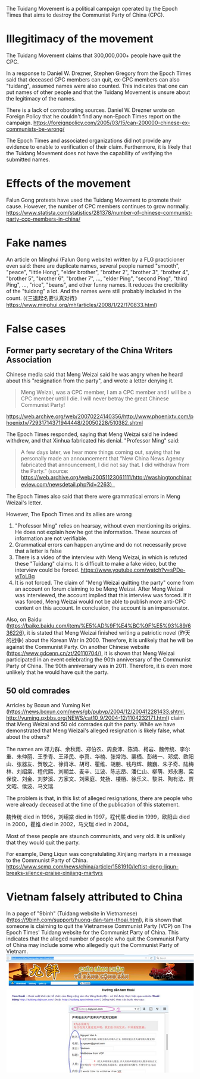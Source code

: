 The Tuidang Movement is a political campaign operated by the Epoch Times that aims to destroy the Communist Party of China (CPC).

# Illegitimacy of the movement
The Tuidang Movement claims that 300,000,000+ people have quit the CPC.

In a response to Daniel W. Drezner, Stephen Gregory from the Epoch Times said that deceased CPC members can quit, ex-CPC members can also "tuidang", assumed names were also counted. This indicates that one can put names of other people and that the Tuidang Movement is unsure about the legitimacy of the names. 

There is a lack of corroborating sources. Daniel W. Drezner wrote on Foreign Policy that he couldn't find any non-Epoch Times report on the campaign. https://foreignpolicy.com/2005/03/15/can-200000-chinese-ex-communists-be-wrong/

The Epoch Times and associated organizations did not provide any evidence to enable to verification of their claim. Furthermore, it is likely that the Tuidang Movement does not have the capability of verifying the submitted names.

# Effects of the movement
Falun Gong protests have used the Tuidang Movement to promote their cause. However, the number of CPC members continues to grow normally.
https://www.statista.com/statistics/281378/number-of-chinese-communist-party-ccp-members-in-china/

# Fake names
An article on Minghui (Falun Gong website) written by a FLG practicioner even said: there are duplicate names, several people named "smooth", "peace", "little Hong", "elder brother", "brother 2", "brother 3", "brother 4", "brother 5", "brother 6", "brother 7", ..., "elder Ping", "second Ping", "third Ping", ..., "rice", "beans", and other funny names. It reduces the credibility of the "tuidang" a lot. And the names were still probably included in the count. (《三退起名要认真对待》https://www.minghui.org/mh/articles/2008/1/22/170833.html)

# False cases
## Former party secretary of the China Writers Association

Chinese media said that Meng Weizai said he was angry when he heard about this "resignation from the party", and wrote a letter denying it.
> Meng Weizai, was a CPC member, I am a CPC member and I will be a CPC member until I die.  I will never betray the great Chinese Communist Party!

https://web.archive.org/web/20070224140356/http://www.phoenixtv.com/phoenixtv/72931714371944448/20050228/510382.shtml

The Epoch Times responded, saying that Meng Weizai said he indeed withdrew, and that Xinhua fabricated his denial. "Professor Ming" said:
> A few days later, we hear more things coming out, saying that he personally made an announcement that “New China News Agency fabricated that announcement, I did not say that. I did withdraw from the Party.” (source: https://web.archive.org/web/20051123061111/http://washingtonchinareview.com/newsdetail.php?id=2263）

The Epoch Times also said that there were grammatical errors in Meng Weizai's letter.

However, The Epoch Times and its allies are wrong

1. "Professor Ming" relies on hearsay, without even mentioning its origins. He does not explain how he got the information. These sources of information are not verifiable.
2. Grammatical errors can happen anytime and do not necessarily prove that a letter is false
3. There is a video of the interview with Meng Weizai, in which is refuted these "Tuidang" claims. It is difficult to make a fake video, but the interview could be forced. https://www.youtube.com/watch?v=sPDe-wToLBg
4. It is not forced. The claim of "Meng Weizai quitting the party" come from an account on forum claiming to be Meng Weizai. After Meng Weizai was interviewed, the account implied that this interview was forced. If it was forced, Meng Weizai would not be able to publish more anti-CPC content on this account. In conclusion, the account is an impersonator.

Also, on Baidu (https://baike.baidu.com/item/%E5%AD%9F%E4%BC%9F%E5%93%89/636226), it is stated that Meng Weizai finished writing a patriotic novel (昨天的战争) about the Korean War in 2000. Therefore, it is unlikely that he will be against the Communist Party. On another Chinese website (https://www.gdcenn.cn/zt/20110704/), it is shown that Meng Weizai participated in an event celebrating the 90th anniversary of the Communist Party of China. The 90th anniversary was in 2011. Therefore, it is even more unlikely that he would have quit the party.

## 50 old comrades
Arricles by Boxun and Yuming Net (https://news.boxun.com/news/gb/pubvp/2004/12/200412281433.shtml, http://yuming.qxbbs.org/NEWS/cat10_9/2004-12/1104232171.html) claim that Meng Weizai and 50 old comrades quit the party. While we have demonstrated that Meng Weizai's alleged resignation is likely false, what about the others?

The names are 邓力群、余秋雨、郑伯农、周良沛、陈涌、柯岩、魏传统、李尔重、朱仲丽、王季青、王泽民、李真、华楠、张常海、栗栖、彭绪一、邓斌、欧阳山、张器友、贺敬之、徐肖冰、胡可、瞿维、胡朋、钱丹辉、魏巍、朱子奇、陆梅林、刘绍棠、程代熙、刘朝兰、麦辛、江波、陈志昂、潘仁山、柳萌、郑永惠、栾保俊、刘金、刘梦溪、方家文、刘荣庭、梵扬、楼栖、徐乐义、黎洪、陶有法、贾文昭、侯波、马文瑞.

The problem is that, in this list of alleged resignations, there are people who were already deceased at the time of the publication of this statement.

魏传统 died in 1996，刘绍棠 died in 1997，程代熙 died in 1999，欧阳山 died in 2000，瞿维 died in 2002，马文瑞 died in 2004。

Most of these people are staunch communists, and very old. It is unlikely that they would quit the party.

For example, Deng Liqun was congratulating Xinjiang martyrs in a message to the Communist Party of China.
https://www.scmp.com/news/china/article/1581910/leftist-deng-liqun-breaks-silence-praise-xinjiang-martyrs

# Vietnam falsely attributed to China
In a page of "9binh" (Tuidang website in Vietnamese) (https://9binh.com/support/huong-dan-tam-thoai.html), it is shown that someone is claiming to quit the Vietnamese Communist Party (VCP) on The Epoch Times' Tuidang website for the Communist Party of China. This indicates that the alleged number of people who quit the Communist Party of China may include some who allegedly quit the Communist Party of Vietnam.
![](./images/tuidang-vcp.jpeg)
